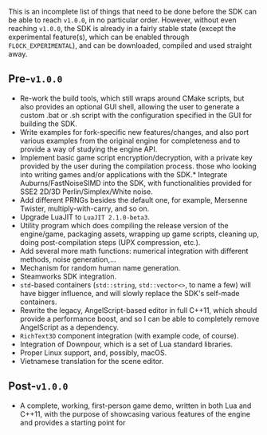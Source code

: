 This is an incomplete list of things that need to be done before the SDK can be able to reach `v1.0.0`, in no particular order. However, without even reaching `v1.0.0`, the SDK is already in a fairly stable state (except the experimental feature(s), which can be enabled through `FLOCK_EXPERIMENTAL`), and can be downloaded, compiled and used straight away.

## Pre-`v1.0.0`
* Re-work the build tools, which still wraps around CMake scripts, but also provides an optional GUI shell, allowing the user to generate a custom .bat or .sh script with the configuration specified in the GUI for building the SDK.
* Write examples for fork-specific new features/changes, and also port various examples from the original engine for completeness and to provide a way of studying the engine API.
* Implement basic game script encryption/decryption, with a private key provided by the user during the compilation process.
those who looking into writing games and/or applications with the SDK.* Integrate Auburns/FastNoiseSIMD into the SDK, with functionalities provided for SSE2 2D/3D Perlin/Simplex/White noise. 
* Add different PRNGs besides the default one, for example, Mersenne Twister, multiply-with-carry, and so on.
* Upgrade LuaJIT to `LuaJIT 2.1.0-beta3`.
* Utility program which does compiling the release version of the engine/game, packaging assets, wrapping up game scripts, cleaning up, doing post-compilation steps (UPX compression, etc.).
* Add several more math functions: numerical integration with different methods, noise generation,...
* Mechanism for random human name generation.
* Steamworks SDK integration.
* `std`-based containers (`std::string`, `std::vector<>`, to name a few) will have bigger influence, and will slowly replace the SDK's self-made containers.
* Rewrite the legacy, AngelScript-based editor in full C++11, which should provide a performance boost, and so I can be able to completely remove AngelScript as a dependency.
* `RichText3D` component integration (with example code, of course).
* Integration of Downpour, which is a set of Lua standard libraries.
* Proper Linux support, and, possibly, macOS.
* Vietnamese translation for the scene editor.

## Post-`v1.0.0`
* A complete, working, first-person game demo, written in both Lua and C++11, with the purpose of showcasing various features of the engine and provides a starting point for 

